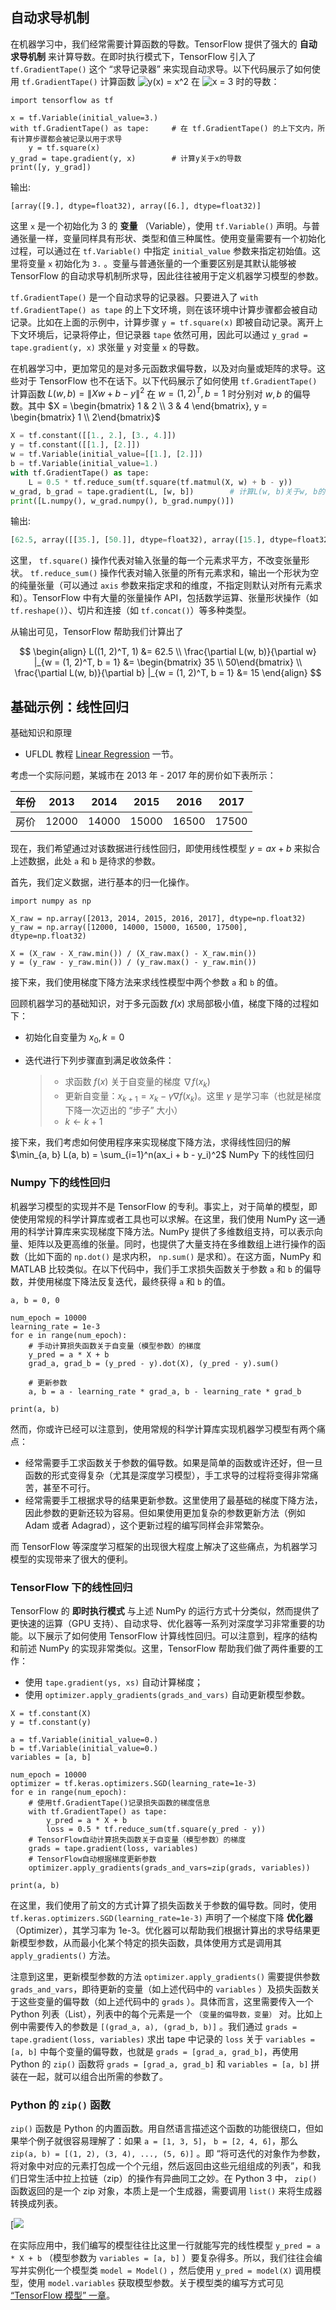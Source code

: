 ## 自动求导机制 

在机器学习中，我们经常需要计算函数的导数。TensorFlow 提供了强大的 **自动求导机制** 来计算导数。在即时执行模式下，TensorFlow 引入了 `tf.GradientTape()` 这个 “求导记录器” 来实现自动求导。以下代码展示了如何使用 `tf.GradientTape()` 计算函数 ![y(x) = x^2](https://tf.wiki/_images/math/f641e8779cd2b77c4670f7c9ecfe24427354a57c.png) 在 ![x = 3](https://tf.wiki/_images/math/441310575c9c15bdb8a141ce07504ec371104818.png) 时的导数：

```
import tensorflow as tf

x = tf.Variable(initial_value=3.)
with tf.GradientTape() as tape:     # 在 tf.GradientTape() 的上下文内，所有计算步骤都会被记录以用于求导
    y = tf.square(x)
y_grad = tape.gradient(y, x)        # 计算y关于x的导数
print([y, y_grad])
```

输出:

```
[array([9.], dtype=float32), array([6.], dtype=float32)]
```

这里 `x` 是一个初始化为 3 的 **变量** （Variable），使用 `tf.Variable()` 声明。与普通张量一样，变量同样具有形状、类型和值三种属性。使用变量需要有一个初始化过程，可以通过在 `tf.Variable()` 中指定 `initial_value` 参数来指定初始值。这里将变量 `x` 初始化为 `3.` 。变量与普通张量的一个重要区别是其默认能够被 TensorFlow 的自动求导机制所求导，因此往往被用于定义机器学习模型的参数。

`tf.GradientTape()` 是一个自动求导的记录器。只要进入了 `with tf.GradientTape() as tape` 的上下文环境，则在该环境中计算步骤都会被自动记录。比如在上面的示例中，计算步骤 `y = tf.square(x)` 即被自动记录。离开上下文环境后，记录将停止，但记录器 `tape` 依然可用，因此可以通过 `y_grad = tape.gradient(y, x)` 求张量 `y` 对变量 `x` 的导数。

在机器学习中，更加常见的是对多元函数求偏导数，以及对向量或矩阵的求导。这些对于 TensorFlow 也不在话下。以下代码展示了如何使用 `tf.GradientTape()` 计算函数 $L(w, b)= \|Xw + b - y\|^2$ 在  $w = (1, 2)^T, b = 1$ 时分别对   $w, b$ 的偏导数。其中 $X = \begin{bmatrix} 1 & 2 \\ 3 & 4 \end{bmatrix},  y = \begin{bmatrix} 1 \\ 2\end{bmatrix}$

```python
X = tf.constant([[1., 2.], [3., 4.]])
y = tf.constant([[1.], [2.]])
w = tf.Variable(initial_value=[[1.], [2.]])
b = tf.Variable(initial_value=1.)
with tf.GradientTape() as tape:
    L = 0.5 * tf.reduce_sum(tf.square(tf.matmul(X, w) + b - y))
w_grad, b_grad = tape.gradient(L, [w, b])        # 计算L(w, b)关于w, b的偏导数
print([L.numpy(), w_grad.numpy(), b_grad.numpy()])
```

输出:

```python
[62.5, array([[35.], [50.]], dtype=float32), array([15.], dtype=float32)]
```

这里， `tf.square()` 操作代表对输入张量的每一个元素求平方，不改变张量形状。 `tf.reduce_sum()` 操作代表对输入张量的所有元素求和，输出一个形状为空的纯量张量（可以通过 `axis` 参数来指定求和的维度，不指定则默认对所有元素求和）。TensorFlow 中有大量的张量操作 API，包括数学运算、张量形状操作（如 `tf.reshape()`）、切片和连接（如 `tf.concat()`）等多种类型。

从输出可见，TensorFlow 帮助我们计算出了


$$
\begin{align}
L((1, 2)^T, 1) &= 62.5  \\
\frac{\partial L(w, b)}{\partial w} |_{w = (1, 2)^T, b = 1} &= \begin{bmatrix} 35 \\ 50\end{bmatrix}  \\
\frac{\partial L(w, b)}{\partial b} |_{w = (1, 2)^T, b = 1} &= 15
\end{align}
$$


## 基础示例：线性回归 

基础知识和原理

- UFLDL 教程 [Linear Regression](http://ufldl.stanford.edu/tutorial/supervised/LinearRegression/) 一节。

考虑一个实际问题，某城市在 2013 年 - 2017 年的房价如下表所示：

| 年份 | 2013  | 2014  | 2015  | 2016  | 2017  |
| ---- | ----- | ----- | ----- | ----- | ----- |
| 房价 | 12000 | 14000 | 15000 | 16500 | 17500 |

现在，我们希望通过对该数据进行线性回归，即使用线性模型 $y = ax + b$ 来拟合上述数据，此处 `a` 和 `b` 是待求的参数。

首先，我们定义数据，进行基本的归一化操作。

```
import numpy as np

X_raw = np.array([2013, 2014, 2015, 2016, 2017], dtype=np.float32)
y_raw = np.array([12000, 14000, 15000, 16500, 17500], dtype=np.float32)

X = (X_raw - X_raw.min()) / (X_raw.max() - X_raw.min())
y = (y_raw - y_raw.min()) / (y_raw.max() - y_raw.min())
```

接下来，我们使用梯度下降方法来求线性模型中两个参数 `a` 和 `b` 的值。

回顾机器学习的基础知识，对于多元函数 $f(x)$ 求局部极小值，梯度下降的过程如下：

- 初始化自变量为  $x_0, k=0$ 

- 迭代进行下列步骤直到满足收敛条件：

  > - 求函数 $f(x)$ 关于自变量的梯度 $\nabla f(x_k)$ 
  > - 更新自变量：$x_{k+1} = x_{k} - \gamma \nabla f(x_k)$。这里  $\gamma$ 是学习率（也就是梯度下降一次迈出的 “步子” 大小）
  > - $k \leftarrow k+1$

接下来，我们考虑如何使用程序来实现梯度下降方法，求得线性回归的解 $\min_{a, b} L(a, b) = \sum_{i=1}^n(ax_i + b - y_i)^2$ NumPy 下的线性回归 

### Numpy 下的线性回归

机器学习模型的实现并不是 TensorFlow 的专利。事实上，对于简单的模型，即使使用常规的科学计算库或者工具也可以求解。在这里，我们使用 NumPy 这一通用的科学计算库来实现梯度下降方法。NumPy 提供了多维数组支持，可以表示向量、矩阵以及更高维的张量。同时，也提供了大量支持在多维数组上进行操作的函数（比如下面的 `np.dot()` 是求内积， `np.sum()` 是求和）。在这方面，NumPy 和 MATLAB 比较类似。在以下代码中，我们手工求损失函数关于参数 `a` 和 `b` 的偏导数，并使用梯度下降法反复迭代，最终获得 `a` 和 `b` 的值。

```
a, b = 0, 0

num_epoch = 10000
learning_rate = 1e-3
for e in range(num_epoch):
    # 手动计算损失函数关于自变量（模型参数）的梯度
    y_pred = a * X + b
    grad_a, grad_b = (y_pred - y).dot(X), (y_pred - y).sum()

    # 更新参数
    a, b = a - learning_rate * grad_a, b - learning_rate * grad_b

print(a, b)
```

然而，你或许已经可以注意到，使用常规的科学计算库实现机器学习模型有两个痛点：

- 经常需要手工求函数关于参数的偏导数。如果是简单的函数或许还好，但一旦函数的形式变得复杂（尤其是深度学习模型），手工求导的过程将变得非常痛苦，甚至不可行。
- 经常需要手工根据求导的结果更新参数。这里使用了最基础的梯度下降方法，因此参数的更新还较为容易。但如果使用更加复杂的参数更新方法（例如 Adam 或者 Adagrad），这个更新过程的编写同样会非常繁杂。

而 TensorFlow 等深度学习框架的出现很大程度上解决了这些痛点，为机器学习模型的实现带来了很大的便利。

### TensorFlow 下的线性回归 

TensorFlow 的 **即时执行模式** 与上述 NumPy 的运行方式十分类似，然而提供了更快速的运算（GPU 支持）、自动求导、优化器等一系列对深度学习非常重要的功能。以下展示了如何使用 TensorFlow 计算线性回归。可以注意到，程序的结构和前述 NumPy 的实现非常类似。这里，TensorFlow 帮助我们做了两件重要的工作：

- 使用 `tape.gradient(ys, xs)` 自动计算梯度；
- 使用 `optimizer.apply_gradients(grads_and_vars)` 自动更新模型参数。

```
X = tf.constant(X)
y = tf.constant(y)

a = tf.Variable(initial_value=0.)
b = tf.Variable(initial_value=0.)
variables = [a, b]

num_epoch = 10000
optimizer = tf.keras.optimizers.SGD(learning_rate=1e-3)
for e in range(num_epoch):
    # 使用tf.GradientTape()记录损失函数的梯度信息
    with tf.GradientTape() as tape:
        y_pred = a * X + b
        loss = 0.5 * tf.reduce_sum(tf.square(y_pred - y))
    # TensorFlow自动计算损失函数关于自变量（模型参数）的梯度
    grads = tape.gradient(loss, variables)
    # TensorFlow自动根据梯度更新参数
    optimizer.apply_gradients(grads_and_vars=zip(grads, variables))

print(a, b)
```

在这里，我们使用了前文的方式计算了损失函数关于参数的偏导数。同时，使用`tf.keras.optimizers.SGD(learning_rate=1e-3)` 声明了一个梯度下降 **优化器** （Optimizer），其学习率为 1e-3。优化器可以帮助我们根据计算出的求导结果更新模型参数，从而最小化某个特定的损失函数，具体使用方式是调用其 `apply_gradients()` 方法。

注意到这里，更新模型参数的方法 `optimizer.apply_gradients()` 需要提供参数 `grads_and_vars`，即待更新的变量（如上述代码中的 `variables` ）及损失函数关于这些变量的偏导数（如上述代码中的 `grads` ）。具体而言，这里需要传入一个 Python 列表（List），列表中的每个元素是一个 `（变量的偏导数，变量）` 对。比如上例中需要传入的参数是 `[(grad_a, a), (grad_b, b)]` 。我们通过 `grads = tape.gradient(loss, variables)` 求出 tape 中记录的 `loss` 关于 `variables = [a, b]` 中每个变量的偏导数，也就是 `grads = [grad_a, grad_b]`，再使用 Python 的 `zip()` 函数将 `grads = [grad_a, grad_b]` 和 `variables = [a, b]` 拼装在一起，就可以组合出所需的参数了。

### Python 的 `zip()` 函数

`zip()` 函数是 Python 的内置函数。用自然语言描述这个函数的功能很绕口，但如果举个例子就很容易理解了：如果 `a = [1, 3, 5]`， `b = [2, 4, 6]`，那么 `zip(a, b) = [(1, 2), (3, 4), ..., (5, 6)]` 。即 “将可迭代的对象作为参数，将对象中对应的元素打包成一个个元组，然后返回由这些元组组成的列表”，和我们日常生活中拉上拉链（zip）的操作有异曲同工之妙。在 Python 3 中， `zip()` 函数返回的是一个 zip 对象，本质上是一个生成器，需要调用 `list()` 来将生成器转换成列表。

[![](https://freeshow.oss-cn-beijing.aliyuncs.com/blog/zip.jpg)

在实际应用中，我们编写的模型往往比这里一行就能写完的线性模型 `y_pred = a * X + b` （模型参数为 `variables = [a, b]` ）要复杂得多。所以，我们往往会编写并实例化一个模型类 `model = Model()` ，然后使用 `y_pred = model(X)` 调用模型，使用 `model.variables` 获取模型参数。关于模型类的编写方式可见 [“TensorFlow 模型” 一章](https://tf.wiki/zh/basic/models.html)。

